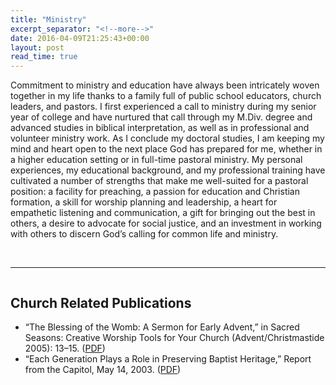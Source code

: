 ```yaml
---
title: "Ministry"
excerpt_separator: "<!--more-->"
date: 2016-04-09T21:25:43+00:00
layout: post
read_time: true
---
```

Commitment to ministry and education have always been intricately woven together in my life thanks to a family full of public school educators, church leaders, and pastors. I first experienced a call to ministry during my senior year of college and have nurtured that call through my M.Div. degree and advanced studies in biblical interpretation, as well as in professional and volunteer ministry work. As I conclude my doctoral studies, I am keeping my mind and heart open to the next place God has prepared for me, whether in a higher education setting or in full-time pastoral ministry. My personal experiences, my educational background, and my professional training have cultivated a number of strengths that make me well-suited for a pastoral position: a facility for preaching, a passion for education and Christian formation, a skill for worship planning and leadership, a heart for empathetic listening and communication, a gift for bringing out the best in others, a desire to advocate for social justice, and an investment in working with others to discern God’s calling for common life and ministry.
<!--more-->
&nbsp;

<hr />

<div class="page" title="Page 2">
<div class="section">
<div class="layoutArea">
<div class="column">
<h2>Church Related Publications</h2>
<ul>
 	<li>“The Blessing of the Womb: A Sermon for Early Advent,” in Sacred Seasons: Creative Worship Tools for Your Church (Advent/Christmastide 2005): 13–15. (<a href="http://stephaniewyatt.net/wp-content/uploads/Wyatt-Advent05-Manger.pdf" target="_blank">PDF</a>)</li>
 	<li>“Each Generation Plays a Role in Preserving Baptist Heritage,” Report from the Capitol, May 14, 2003. (<a href="http://stephaniewyatt.net/wp-content/uploads/Wyatt_Each_generation_plays_a_role_in-preserving_Baptist_heritage.pdf" target="_blank">PDF</a>)</li>
</ul>
</div>
</div>
</div>
</div>

